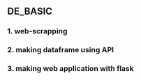 ## DE_BASIC
### 1. web-scrapping 
### 2. making dataframe using API 
### 3. making web application with flask
